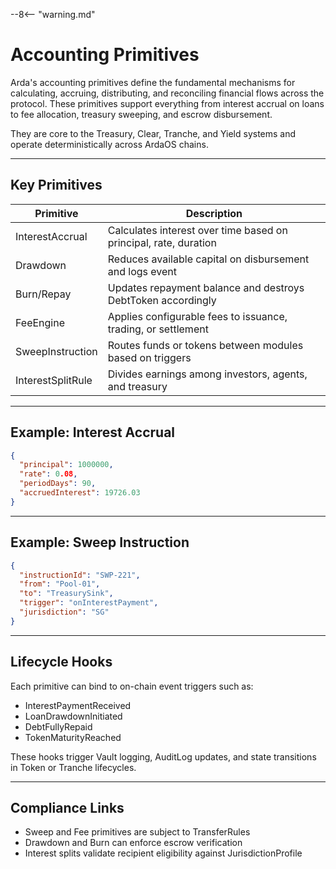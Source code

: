 --8<-- "warning.md"

# Accounting Primitives

Arda's accounting primitives define the fundamental mechanisms for calculating, accruing, distributing, and reconciling financial flows across the protocol. These primitives support everything from interest accrual on loans to fee allocation, treasury sweeping, and escrow disbursement.

They are core to the Treasury, Clear, Tranche, and Yield systems and operate deterministically across ArdaOS chains.

---

## Key Primitives

| Primitive | Description |
|-----------|-------------|
| InterestAccrual | Calculates interest over time based on principal, rate, duration |
| Drawdown | Reduces available capital on disbursement and logs event |
| Burn/Repay | Updates repayment balance and destroys DebtToken accordingly |
| FeeEngine | Applies configurable fees to issuance, trading, or settlement |
| SweepInstruction | Routes funds or tokens between modules based on triggers |
| InterestSplitRule | Divides earnings among investors, agents, and treasury |

---

## Example: Interest Accrual

```json
{
  "principal": 1000000,
  "rate": 0.08,
  "periodDays": 90,
  "accruedInterest": 19726.03
}
```

---

## Example: Sweep Instruction

```json
{
  "instructionId": "SWP-221",
  "from": "Pool-01",
  "to": "TreasurySink",
  "trigger": "onInterestPayment",
  "jurisdiction": "SG"
}
```

---

## Lifecycle Hooks

Each primitive can bind to on-chain event triggers such as:

- InterestPaymentReceived
- LoanDrawdownInitiated
- DebtFullyRepaid
- TokenMaturityReached

These hooks trigger Vault logging, AuditLog updates, and state transitions in Token or Tranche lifecycles.

---

## Compliance Links

- Sweep and Fee primitives are subject to TransferRules
- Drawdown and Burn can enforce escrow verification
- Interest splits validate recipient eligibility against JurisdictionProfile

